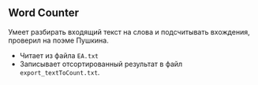 ## Word Counter
Умеет разбирать входящий текст на слова и подсчитывать вхождения, проверил на поэме Пушкина. 
* Читает из файла `EA.txt` 
* Записывает отсортированный результат в файл  `export_textToCount.txt`.